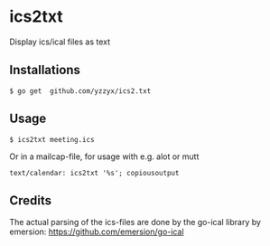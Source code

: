
# ics2txt

Display ics/ical files as text

## Installations

```
$ go get  github.com/yzzyx/ics2.txt
```

## Usage

```
$ ics2txt meeting.ics
```

Or in a mailcap-file, for usage with e.g. alot or mutt

```asciidoc
text/calendar: ics2txt '%s'; copiousoutput
```

## Credits

The actual parsing of the ics-files are done by the go-ical library by
emersion: https://github.com/emersion/go-ical